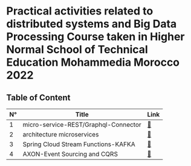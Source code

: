 
# Practical activities related to distributed systems and Big Data Processing Course taken in Higher Normal School of Technical Education Mohammedia Morocco 2022

## Table of Content

|           N°              |                     Title                     |          Link        |
|     -----------------    |        ----------------------------------     |       ---------      |
|           1            |            micro-service-REST/Graphql-Connector         | [:link:](micro-service-REST-Connector "") |
|           2            |            architecture microservices         | [:link:](architecture%20micro-services "") |
|           3            |            Spring Cloud Stream Functions-KAFKA         | [:link:](Spring%20Cloud%20Stream%20Functions-KAFKA "") |
|           4            |            AXON-Event Sourcing and CQRS         | [:link:](AXON-Event%20Sourcing-CQRS "") |


